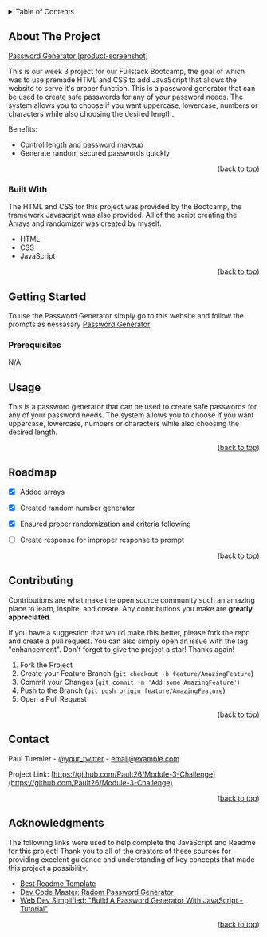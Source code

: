 <a name="readme-top"></a>
<details>
  <summary>Table of Contents</summary>
  <ol>
    <li>
      <a href="#about-the-project">About The Project</a>
      <ul>
        <li><a href="#built-with">Built With</a></li>
      </ul>
    </li>
    <li>
      <a href="#getting-started">Getting Started</a>
      <ul>
        <li><a href="#prerequisites">Prerequisites</a></li>
        <li><a href="#installation">Installation</a></li>
      </ul>
    </li>
    <li><a href="#usage">Usage</a></li>
    <li><a href="#roadmap">Roadmap</a></li>
    <li><a href="#contributing">Contributing</a></li>
    <li><a href="#license">License</a></li>
    <li><a href="#contact">Contact</a></li>
    <li><a href="#acknowledgments">Acknowledgments</a></li>
  </ol>
</details>



<!-- ABOUT THE PROJECT -->
## About The Project

[Password Generator [product-screenshot]](https://example.com)

This is our week 3 project for our Fullstack Bootcamp, the goal of which was to use premade HTML and CSS to add JavaScript that allows the website to serve it's proper function. This is a password generator that can be used to create safe passwords for any of your password needs. The system allows you to choose if you want uppercase, lowercase, numbers or characters while also choosing the desired length.

Benefits:
* Control length and password makeup
* Generate random secured passwords quickly


<p align="right">(<a href="#readme-top">back to top</a>)</p>



### Built With

The HTML and CSS for this project was provided by the Bootcamp, the framework Javascript was also provided. All of the script creating the Arrays and randomizer was created by myself.

* HTML
* CSS
* JavaScript


<p align="right">(<a href="#readme-top">back to top</a>)</p>



<!-- GETTING STARTED -->
## Getting Started

To use the Password Generator simply go to this website and follow the prompts as nessasary [Password Generator](https://example.com)

### Prerequisites

N/A

<!-- USAGE EXAMPLES -->
## Usage

This is a password generator that can be used to create safe passwords for any of your password needs. The system allows you to choose if you want uppercase, lowercase, numbers or characters while also choosing the desired length.


<p align="right">(<a href="#readme-top">back to top</a>)</p>



<!-- ROADMAP -->
## Roadmap

- [x] Added arrays
- [x] Created random number generator
- [x] Ensured proper randomization and criteria following
- [ ] Create response for improper response to prompt


<p align="right">(<a href="#readme-top">back to top</a>)</p>



<!-- CONTRIBUTING -->
## Contributing

Contributions are what make the open source community such an amazing place to learn, inspire, and create. Any contributions you make are **greatly appreciated**.

If you have a suggestion that would make this better, please fork the repo and create a pull request. You can also simply open an issue with the tag "enhancement".
Don't forget to give the project a star! Thanks again!

1. Fork the Project
2. Create your Feature Branch (`git checkout -b feature/AmazingFeature`)
3. Commit your Changes (`git commit -m 'Add some AmazingFeature'`)
4. Push to the Branch (`git push origin feature/AmazingFeature`)
5. Open a Pull Request


<p align="right">(<a href="#readme-top">back to top</a>)</p>



<!-- CONTACT -->
## Contact

Paul Tuemler - [@your_twitter](https://twitter.com/your_username) - email@example.com

Project Link: [https://github.com/Pault26/Module-3-Challenge](https://github.com/Pault26/Module-3-Challenge)


<p align="right">(<a href="#readme-top">back to top</a>)</p>



<!-- ACKNOWLEDGMENTS -->
## Acknowledgments

The following links were used to help complete the JavaScript and Readme for this project! Thank you to all of the creators of these sources for providing excelent guidance and understanding of key concepts that made this project a possibility.

* [Best Readme Template](https://choosealicense.com)
* [Dev Code Master: Radom Password Generator](https://dev.to/code_mystery/random-password-generator-using-javascript-6a)
* [Web Dev Simplified: "Build A Password Generator With JavaScript - Tutorial" ](https://www.youtube.com/watch?v=iKo9pDKKHnc)


<p align="right">(<a href="#readme-top">back to top</a>)</p>
